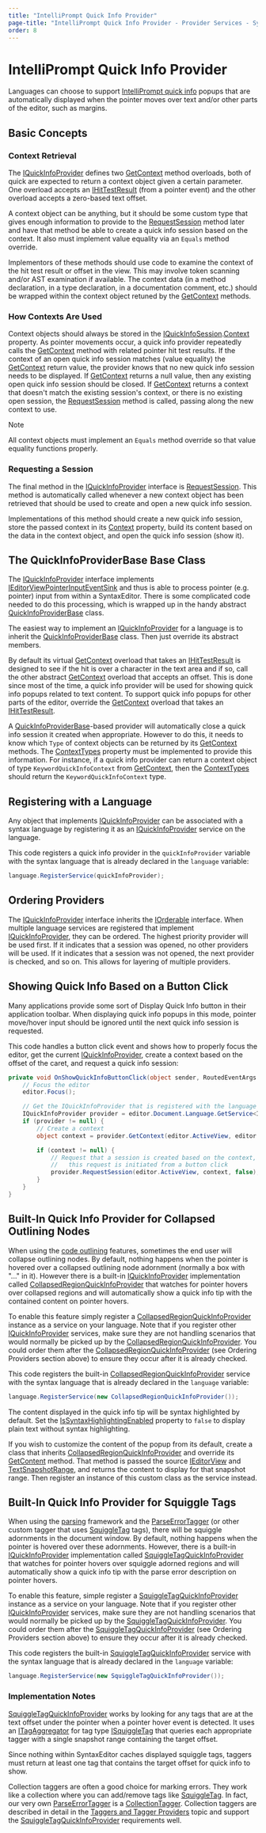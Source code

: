 ```yaml
---
title: "IntelliPrompt Quick Info Provider"
page-title: "IntelliPrompt Quick Info Provider - Provider Services - SyntaxEditor Language Creation Guide"
order: 8
---
```

# IntelliPrompt Quick Info Provider

Languages can choose to support [IntelliPrompt quick info](../../user-interface/intelliprompt/quick-info.md) popups that are automatically displayed when the pointer moves over text and/or other parts of the editor, such as margins.

## Basic Concepts

### Context Retrieval

The [IQuickInfoProvider](xref:ActiproSoftware.Windows.Controls.SyntaxEditor.IntelliPrompt.IQuickInfoProvider) defines two [GetContext](xref:ActiproSoftware.Windows.Controls.SyntaxEditor.IntelliPrompt.IQuickInfoProvider.GetContext*) method overloads, both of quick are expected to return a context object given a certain parameter.  One overload accepts an [IHitTestResult](xref:ActiproSoftware.Windows.Controls.SyntaxEditor.IHitTestResult) (from a pointer event) and the other overload accepts a zero-based text offset.

A context object can be anything, but it should be some custom type that gives enough information to provide to the [RequestSession](xref:ActiproSoftware.Windows.Controls.SyntaxEditor.IntelliPrompt.IQuickInfoProvider.RequestSession*) method later and have that method be able to create a quick info session based on the context.  It also must implement value equality via an `Equals` method override.

Implementors of these methods should use code to examine the context of the hit test result or offset in the view.  This may involve token scanning and/or AST examination if available.  The context data (in a method declaration, in a type declaration, in a documentation comment, etc.) should be wrapped within the context object retuned by the [GetContext](xref:ActiproSoftware.Windows.Controls.SyntaxEditor.IntelliPrompt.IQuickInfoProvider.GetContext*) methods.

### How Contexts Are Used

Context objects should always be stored in the [IQuickInfoSession](xref:ActiproSoftware.Windows.Controls.SyntaxEditor.IntelliPrompt.IQuickInfoSession).[Context](xref:ActiproSoftware.Windows.Controls.SyntaxEditor.IntelliPrompt.IQuickInfoSession.Context) property.  As pointer movements occur, a quick info provider repeatedly calls the [GetContext](xref:ActiproSoftware.Windows.Controls.SyntaxEditor.IntelliPrompt.IQuickInfoProvider.GetContext*) method with related pointer hit test results.  If the context of an open quick info session matches (value equality) the [GetContext](xref:ActiproSoftware.Windows.Controls.SyntaxEditor.IntelliPrompt.IQuickInfoProvider.GetContext*) return value, the provider knows that no new quick info session needs to be displayed.  If [GetContext](xref:ActiproSoftware.Windows.Controls.SyntaxEditor.IntelliPrompt.IQuickInfoProvider.GetContext*) returns a null value, then any existing open quick info session should be closed.  If [GetContext](xref:ActiproSoftware.Windows.Controls.SyntaxEditor.IntelliPrompt.IQuickInfoProvider.GetContext*) returns a context that doesn't match the existing session's context, or there is no existing open session, the [RequestSession](xref:ActiproSoftware.Windows.Controls.SyntaxEditor.IntelliPrompt.IQuickInfoProvider.RequestSession*) method is called, passing along the new context to use.

> [!NOTE]
> All context objects must implement an `Equals` method override so that value equality functions properly.

### Requesting a Session

The final method in the [IQuickInfoProvider](xref:ActiproSoftware.Windows.Controls.SyntaxEditor.IntelliPrompt.IQuickInfoProvider) interface is [RequestSession](xref:ActiproSoftware.Windows.Controls.SyntaxEditor.IntelliPrompt.IQuickInfoProvider.RequestSession*).  This method is automatically called whenever a new context object has been retrieved that should be used to create and open a new quick info session.

Implementations of this method should create a new quick info session, store the passed context in its [Context](xref:ActiproSoftware.Windows.Controls.SyntaxEditor.IntelliPrompt.IQuickInfoSession.Context) property, build its content based on the data in the context object, and open the quick info session (show it).

## The QuickInfoProviderBase Base Class

The [IQuickInfoProvider](xref:ActiproSoftware.Windows.Controls.SyntaxEditor.IntelliPrompt.IQuickInfoProvider) interface implements [IEditorViewPointerInputEventSink](xref:ActiproSoftware.Windows.Controls.SyntaxEditor.IEditorViewPointerInputEventSink) and thus is able to process pointer (e.g. pointer) input from within a SyntaxEditor.  There is some complicated code needed to do this processing, which is wrapped up in the handy abstract [QuickInfoProviderBase](xref:ActiproSoftware.Windows.Controls.SyntaxEditor.IntelliPrompt.Implementation.QuickInfoProviderBase) class.

The easiest way to implement an [IQuickInfoProvider](xref:ActiproSoftware.Windows.Controls.SyntaxEditor.IntelliPrompt.IQuickInfoProvider) for a language is to inherit the [QuickInfoProviderBase](xref:ActiproSoftware.Windows.Controls.SyntaxEditor.IntelliPrompt.Implementation.QuickInfoProviderBase) class.  Then just override its abstract members.

By default its virtual [GetContext](xref:ActiproSoftware.Windows.Controls.SyntaxEditor.IntelliPrompt.IQuickInfoProvider.GetContext*) overload that takes an [IHitTestResult](xref:ActiproSoftware.Windows.Controls.SyntaxEditor.IHitTestResult) is designed to see if the hit is over a character in the text area and if so, call the other abstract [GetContext](xref:ActiproSoftware.Windows.Controls.SyntaxEditor.IntelliPrompt.IQuickInfoProvider.GetContext*) overload that accepts an offset.  This is done since most of the time, a quick info provider will be used for showing quick info popups related to text content.  To support quick info popups for other parts of the editor, override the [GetContext](xref:ActiproSoftware.Windows.Controls.SyntaxEditor.IntelliPrompt.IQuickInfoProvider.GetContext*) overload that takes an [IHitTestResult](xref:ActiproSoftware.Windows.Controls.SyntaxEditor.IHitTestResult).

A [QuickInfoProviderBase](xref:ActiproSoftware.Windows.Controls.SyntaxEditor.IntelliPrompt.Implementation.QuickInfoProviderBase)-based provider will automatically close a quick info session it created when appropriate.  However to do this, it needs to know which `Type` of context objects can be returned by its [GetContext](xref:ActiproSoftware.Windows.Controls.SyntaxEditor.IntelliPrompt.IQuickInfoProvider.GetContext*) methods.  The [ContextTypes](xref:ActiproSoftware.Windows.Controls.SyntaxEditor.IntelliPrompt.Implementation.QuickInfoProviderBase.ContextTypes) property must be implemented to provide this information.  For instance, if a quick info provider can return a context object of type `KeywordQuickInfoContext` from [GetContext](xref:ActiproSoftware.Windows.Controls.SyntaxEditor.IntelliPrompt.IQuickInfoProvider.GetContext*), then the [ContextTypes](xref:ActiproSoftware.Windows.Controls.SyntaxEditor.IntelliPrompt.Implementation.QuickInfoProviderBase.ContextTypes) should return the `KeywordQuickInfoContext` type.

## Registering with a Language

Any object that implements [IQuickInfoProvider](xref:ActiproSoftware.Windows.Controls.SyntaxEditor.IntelliPrompt.IQuickInfoProvider) can be associated with a syntax language by registering it as an [IQuickInfoProvider](xref:ActiproSoftware.Windows.Controls.SyntaxEditor.IntelliPrompt.IQuickInfoProvider) service on the language.

This code registers a quick info provider in the `quickInfoProvider` variable with the syntax language that is already declared in the `language` variable:

```csharp
language.RegisterService(quickInfoProvider);
```

## Ordering Providers

The [IQuickInfoProvider](xref:ActiproSoftware.Windows.Controls.SyntaxEditor.IntelliPrompt.IQuickInfoProvider) interface inherits the [IOrderable](xref:ActiproSoftware.Text.Utility.IOrderable) interface.  When multiple language services are registered that implement [IQuickInfoProvider](xref:ActiproSoftware.Windows.Controls.SyntaxEditor.IntelliPrompt.IQuickInfoProvider), they can be ordered.  The highest priority provider will be used first.  If it indicates that a session was opened, no other providers will be used.  If it indicates that a session was not opened, the next provider is checked, and so on.  This allows for layering of multiple providers.

## Showing Quick Info Based on a Button Click

Many applications provide some sort of Display Quick Info button in their application toolbar.  When displaying quick info popups in this mode, pointer move/hover input should be ignored until the next quick info session is requested.

This code handles a button click event and shows how to properly focus the editor, get the current [IQuickInfoProvider](xref:ActiproSoftware.Windows.Controls.SyntaxEditor.IntelliPrompt.IQuickInfoProvider), create a context based on the offset of the caret, and request a quick info session:

```csharp
private void OnShowQuickInfoButtonClick(object sender, RoutedEventArgs e) {
	// Focus the editor
	editor.Focus();

	// Get the IQuickInfoProvider that is registered with the language
	IQuickInfoProvider provider = editor.Document.Language.GetService<IQuickInfoProvider>();
	if (provider != null) {
		// Create a context
		object context = provider.GetContext(editor.ActiveView, editor.Caret.Offset);

		if (context != null) {
			// Request that a session is created based on the context, and disable pointer tracking since
			//   this request is initiated from a button click
			provider.RequestSession(editor.ActiveView, context, false);
		}
	}
}
```

## Built-In Quick Info Provider for Collapsed Outlining Nodes

When using the [code outlining](../../user-interface/outlining/outlining-general.md) features, sometimes the end user will collapse outlining nodes.  By default, nothing happens when the pointer is hovered over a collapsed outlining node adornment (normally a box with "..." in it).  However there is a built-in [IQuickInfoProvider](xref:ActiproSoftware.Windows.Controls.SyntaxEditor.IntelliPrompt.IQuickInfoProvider) implementation called [CollapsedRegionQuickInfoProvider](xref:ActiproSoftware.Windows.Controls.SyntaxEditor.IntelliPrompt.Implementation.CollapsedRegionQuickInfoProvider) that watches for pointer hovers over collapsed regions and will automatically show a quick info tip with the contained content on pointer hovers.

To enable this feature simply register a [CollapsedRegionQuickInfoProvider](xref:ActiproSoftware.Windows.Controls.SyntaxEditor.IntelliPrompt.Implementation.CollapsedRegionQuickInfoProvider) instance as a service on your language.  Note that if you register other [IQuickInfoProvider](xref:ActiproSoftware.Windows.Controls.SyntaxEditor.IntelliPrompt.IQuickInfoProvider) services, make sure they are not handling scenarios that would normally be picked up by the [CollapsedRegionQuickInfoProvider](xref:ActiproSoftware.Windows.Controls.SyntaxEditor.IntelliPrompt.Implementation.CollapsedRegionQuickInfoProvider).  You could order them after the [CollapsedRegionQuickInfoProvider](xref:ActiproSoftware.Windows.Controls.SyntaxEditor.IntelliPrompt.Implementation.CollapsedRegionQuickInfoProvider) (see Ordering Providers section above) to ensure they occur after it is already checked.

This code registers the built-in [CollapsedRegionQuickInfoProvider](xref:ActiproSoftware.Windows.Controls.SyntaxEditor.IntelliPrompt.Implementation.CollapsedRegionQuickInfoProvider) service with the syntax language that is already declared in the `language` variable:

```csharp
language.RegisterService(new CollapsedRegionQuickInfoProvider());
```

The content displayed in the quick info tip will be syntax highlighted by default.  Set the [IsSyntaxHighlightingEnabled](xref:ActiproSoftware.Windows.Controls.SyntaxEditor.IntelliPrompt.Implementation.CollapsedRegionQuickInfoProvider.IsSyntaxHighlightingEnabled) property to `false` to display plain text without syntax highlighting.

If you wish to customize the content of the popup from its default, create a class that inherits [CollapsedRegionQuickInfoProvider](xref:ActiproSoftware.Windows.Controls.SyntaxEditor.IntelliPrompt.Implementation.CollapsedRegionQuickInfoProvider) and override its [GetContent](xref:ActiproSoftware.Windows.Controls.SyntaxEditor.IntelliPrompt.Implementation.CollapsedRegionQuickInfoProvider.GetContent*) method.  That method is passed the source [IEditorView](xref:ActiproSoftware.Windows.Controls.SyntaxEditor.IEditorView) and [TextSnapshotRange](xref:ActiproSoftware.Text.TextSnapshotRange), and returns the content to display for that snapshot range.  Then register an instance of this custom class as the service instead.

## Built-In Quick Info Provider for Squiggle Tags

When using the [parsing](../../text-parsing/parsing/index.md) framework and the [ParseErrorTagger](xref:ActiproSoftware.Text.Tagging.Implementation.ParseErrorTagger) (or other custom tagger that uses [SquiggleTag](xref:ActiproSoftware.Text.Tagging.Implementation.SquiggleTag) tags), there will be squiggle adornments in the document window. By default, nothing happens when the pointer is hovered over these adornments. However, there is a built-in [IQuickInfoProvider](xref:ActiproSoftware.Windows.Controls.SyntaxEditor.IntelliPrompt.IQuickInfoProvider) implementation called [SquiggleTagQuickInfoProvider](xref:ActiproSoftware.Windows.Controls.SyntaxEditor.IntelliPrompt.Implementation.SquiggleTagQuickInfoProvider) that watches for pointer hovers over squiggle adorned regions and will automatically show a quick info tip with the parse error description on pointer hovers.

To enable this feature, simple register a [SquiggleTagQuickInfoProvider](xref:ActiproSoftware.Windows.Controls.SyntaxEditor.IntelliPrompt.Implementation.SquiggleTagQuickInfoProvider) instance as a service on your language. Note that if you register other [IQuickInfoProvider](xref:ActiproSoftware.Windows.Controls.SyntaxEditor.IntelliPrompt.IQuickInfoProvider) services, make sure they are not handling scenarios that would normally be picked up by the [SquiggleTagQuickInfoProvider](xref:ActiproSoftware.Windows.Controls.SyntaxEditor.IntelliPrompt.Implementation.SquiggleTagQuickInfoProvider).  You could order them after the [SquiggleTagQuickInfoProvider](xref:ActiproSoftware.Windows.Controls.SyntaxEditor.IntelliPrompt.Implementation.SquiggleTagQuickInfoProvider) (see Ordering Providers section above) to ensure they occur after it is already checked.

This code registers the built-in [SquiggleTagQuickInfoProvider](xref:ActiproSoftware.Windows.Controls.SyntaxEditor.IntelliPrompt.Implementation.SquiggleTagQuickInfoProvider) service with the syntax language that is already declared in the `language` variable:

```csharp
language.RegisterService(new SquiggleTagQuickInfoProvider());
```

### Implementation Notes

[SquiggleTagQuickInfoProvider](xref:ActiproSoftware.Windows.Controls.SyntaxEditor.IntelliPrompt.Implementation.SquiggleTagQuickInfoProvider) works by looking for any tags that are at the text offset under the pointer when a pointer hover event is detected.  It uses an [ITagAggregator<T>](xref:ActiproSoftware.Text.Tagging.ITagAggregator`1) for tag type [ISquiggleTag](xref:ActiproSoftware.Text.Tagging.ISquiggleTag) that queries each appropriate tagger with a single snapshot range containing the target offset.

Since nothing within SyntaxEditor caches displayed squiggle tags, taggers must return at least one tag that contains the target offset for quick info to show.

Collection taggers are often a good choice for marking errors.  They work like a collection where you can add/remove tags like [SquiggleTag](xref:ActiproSoftware.Text.Tagging.Implementation.SquiggleTag).  In fact, our very own [ParseErrorTagger](xref:ActiproSoftware.Text.Tagging.Implementation.ParseErrorTagger) is a [CollectionTagger<T>](xref:ActiproSoftware.Text.Tagging.Implementation.CollectionTagger`1).  Collection taggers are described in detail in the [Taggers and Tagger Providers](../../text-parsing/tagging/taggers.md) topic and support the [SquiggleTagQuickInfoProvider](xref:ActiproSoftware.Windows.Controls.SyntaxEditor.IntelliPrompt.Implementation.SquiggleTagQuickInfoProvider) requirements well.
